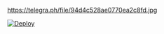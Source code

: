  https://telegra.ph/file/94d4c528ae0770ea2c8fd.jpg

[![Deploy](https://www.herokucdn.com/deploy/button.svg)](https://heroku.com/deploy?template=https://github.com/Blazeboy87578/BLAZEMANAGEMENTROBOT) 


